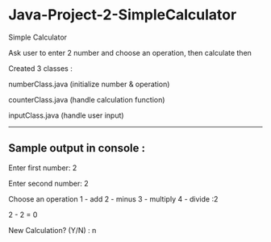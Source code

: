 # Java-Project-2-SimpleCalculator

Simple Calculator

Ask user to enter 2 number and choose an operation, then calculate then

Created 3 classes : 

numberClass.java (initialize number & operation)

counterClass.java (handle calculation function)

inputClass.java (handle user input)

---------------------------
Sample output in console :
---------------------------

Enter first number: 2

Enter second number: 2

Choose an operation
1 - add
2 - minus
3 - multiply
4 - divide
:2

2 - 2 = 0

New Calculation? (Y/N) : n

